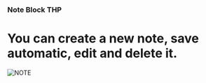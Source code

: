 ### Note Block THP 
# You can create a new note, save automatic, edit and delete it.
![NOTE](https://user-images.githubusercontent.com/29848785/130422979-10a7f902-8d04-4eac-9ec7-612d9bc8fda0.png)

